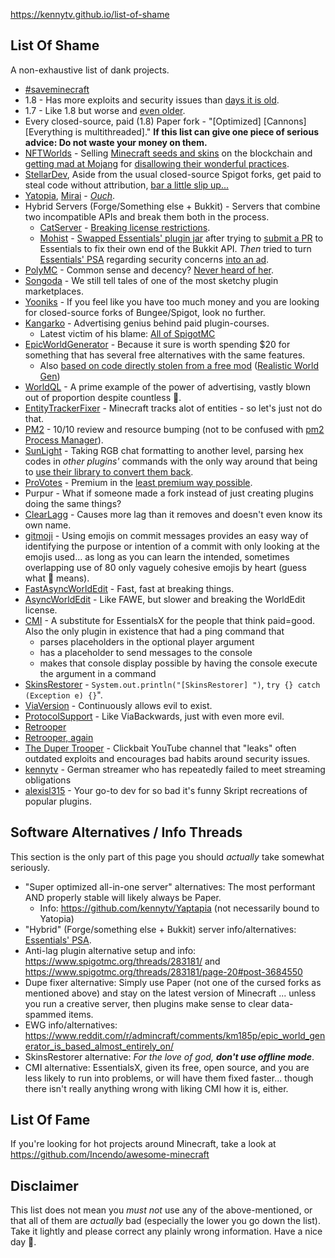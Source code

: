 https://kennytv.github.io/list-of-shame

## List Of Shame

A non-exhaustive list of dank projects.

* [#saveminecraft](https://youtu.be/wXQoH4IQGMM)
* 1.8 - Has more exploits and security issues than [days it is old](https://howoldisminecraft188.today/).
* 1.7 - Like 1.8 but worse and [even older](https://howoldisminecraft1710.today/).
* Every closed-source, paid (1.8) Paper fork - "\[Optimized\] \[Cannons\] \[Everything is
  multithreaded\]." **If this list can give one piece of serious advice: Do not waste your money on them.**
* [NFTWorlds](https://www.nftworlds.com) - Selling [Minecraft seeds and skins](https://opensea.io/collection/nft-worlds)
  on the blockchain
  and [getting mad at Mojang](https://routing.nftworlds.com/ipfs/QmXRLKdmEReiTWoESHFfUUrJoWkUX2obye3urL6x8zt5Bx) for
  [disallowing their wonderful practices](https://www.minecraft.net/en-us/article/minecraft-and-nfts).
* [StellarDev](https://stellardev.org/), Aside from the usual closed-source Spigot
  forks, get paid to steal code without
  attribution, [bar a little slip up...](https://github.com/NFT-Worlds/Server/blob/4f7bc3329aadac0667b8bb8d6d384558566af6ff/patches/server/0046-Async-Entities.patch#L238)<!-- Even more ironic if you look at who this was made for -->
* [Yatopia](https://github.com/YatopiaMC/Yatopia), [Mirai](https://github.com/etil2jz/Mirai) - *[Ouch](https://github.com/kennytv/Yaptapia)*.
* Hybrid Servers (Forge/Something else + Bukkit) - Servers that combine
  two incompatible APIs and break them both in the process.
    * [CatServer](https://github.com/Luohuayu/CatServer) - [Breaking license restrictions](https://github.com/Luohuayu/FoxServer/issues/7#issuecomment-1100009357).
    * [Mohist](https://github.com/MohistMC/Mohist) - [Swapped Essentials' plugin jar](https://github.com/MohistMC/Mohist/blob/70a303f4d02e9480cc5472c1c26f7d9cb6560732/src/fmllauncher/java/com/mohistmc/AutoDeletePlugins.java#L20-L22)
      after trying to [submit a PR](https://github.com/EssentialsX/Essentials/pull/3580) to Essentials to fix their own
      end of the Bukkit API. *Then* tried to turn [Essentials' PSA](https://essentialsx.net/do-not-use-mohist.html)
      regarding security concerns [into an ad](https://github.com/EssentialsX/Website/pull/44).
* [PolyMC](https://github.com/PolyMC/PolyMC) - Common sense and decency? [Never heard of her](https://github.com/PolyMC/PolyMC/commit/ccf282593dcdbe189c99b81b8bc90cb203aed3ee).
* [Songoda](https://songoda.com/marketplace) - We still tell tales of one of the most sketchy plugin marketplaces.
* [Yooniks](https://www.mc-market.org/members/126711/) - If you feel like you have too much money and you are looking
  for closed-source forks of Bungee/Spigot, look no further.
* [Kangarko](https://github.com/kangarko) - Advertising genius behind paid plugin-courses.
    - Latest victim of his blame: [All of SpigotMC](https://www.spigotmc.org/threads/478408/)
* [EpicWorldGenerator](https://www.spigotmc.org/resources/epicworldgenerator.8067/) - Because it sure is worth spending
  $20 for something that has several free alternatives with the same features.
    * Also [based on code directly stolen from a free mod](https://www.reddit.com/r/admincraft/comments/km185p/epic_world_generator_is_based_almost_entirely_on/) ([Realistic World Gen](https://www.minecraftforum.net/forums/mapping-and-modding-java-edition/minecraft-mods/1281910-teds-world-gen-mods-realistic-world-gen-alpha-1-3))
* [WorldQL](https://www.worldql.com/posts/2021-08-worldql-scalable-minecraft/) - A prime example of the power of
  advertising, vastly blown out of proportion despite countless 🚩.
* [EntityTrackerFixer](https://github.com/Esmorall/EntityTrackerFixer) - Minecraft tracks alot of entities - so let's
  just not do that.
* [PM2](https://www.spigotmc.org/members/pm2.597961/) - 10/10 review and resource bumping (not to be confused
  with [pm2 Process Manager](https://pm2.io/)).
* [SunLight](https://www.spigotmc.org/resources/sunlight.67733/) - Taking RGB chat formatting to another level, parsing hex codes in
  *other plugins'* commands with the only way around that being
  to [use their library to convert them back](https://www.spigotmc.org/threads/sunlight.374716/page-39#post-4124177).
* [ProVotes](https://www.spigotmc.org/resources/provotes.23672/) - Premium in
  the [least premium way possible](https://github.com/kennytv/list-of-shame/issues/77).
* Purpur - What if someone made a fork instead of just creating plugins doing the same things?
* [ClearLagg](https://www.spigotmc.org/resources/clearlagg.68271/) - Causes more lag than it removes and doesn't even know its own name.
* [gitmoji](https://github.com/carloscuesta/gitmoji) - Using emojis on commit messages provides an easy way of
  identifying the purpose or intention of a commit with only looking at the emojis used... as long as you can learn
  the intended, sometimes overlapping use of 80 only vaguely cohesive emojis by heart (guess what 🍱 means).
* [FastAsyncWorldEdit](https://www.spigotmc.org/resources/fast-async-worldedit.13932) - Fast, fast at breaking things.
* [AsyncWorldEdit](https://www.spigotmc.org/resources/asyncworldedit-premium.9661/) - Like FAWE, but slower and breaking the WorldEdit license.
* [CMI](https://www.spigotmc.org/resources/cmi.3742/) - A substitute for EssentialsX for the people that think paid=good. Also the only plugin in existence that had a ping command that
  * parses placeholders in the optional player argument
  * has a placeholder to send messages to the console
  * makes that console display possible by having the console execute the argument in a command
* [SkinsRestorer](https://github.com/SkinsRestorer/SkinsRestorerX) - `System.out.println("[SkinsRestorer] ")`, `try {} catch (Exception e) {}`".
* [ViaVersion](https://github.com/ViaVersion/ViaVersion) - Continuously allows evil to exist.
* [ProtocolSupport](https://www.spigotmc.org/resources/protocolsupport.7201/) - Like ViaBackwards, just with even
  more evil.
* [Retrooper](https://github.com/kennytv/list-of-shame/issues/46)
* [Retrooper, again](https://github.com/kennytv/list-of-shame/pull/67)
* [The Duper Trooper](https://www.youtube.com/channel/UC_Nuc3040H1WjeO9aoY4NPg) - Clickbait YouTube channel that "leaks"
  often outdated exploits and encourages bad habits around security issues.
* [kennytv](https://www.twitch.tv/kennytvn) - German streamer who has repeatedly failed to meet streaming obligations
* [alexisl315](https://www.spigotmc.org/members/190298/) - Your go-to dev for so bad it's funny Skript recreations of
  popular plugins.

## Software Alternatives / Info Threads

This section is the only part of this page you should *actually* take somewhat seriously.

* "Super optimized all-in-one server" alternatives: The most performant AND properly stable will likely always be Paper.
    * Info: <https://github.com/kennytv/Yaptapia> (not necessarily bound to Yatopia)
* "Hybrid" (Forge/something else + Bukkit) server
  info/alternatives: [Essentials' PSA](https://essentialsx.net/do-not-use-mohist.html).
* Anti-lag plugin alternative setup and info: <https://www.spigotmc.org/threads/283181/>
  and <https://www.spigotmc.org/threads/283181/page-20#post-3684550>
* Dupe fixer alternative: Simply use Paper (not one of the cursed forks as mentioned above) and stay on the latest version of Minecraft
 ... unless you run a creative server, then plugins make sense to clear data-spammed items.
* EWG
  info/alternatives: <https://www.reddit.com/r/admincraft/comments/km185p/epic_world_generator_is_based_almost_entirely_on/>
* SkinsRestorer alternative: *For the love of god, **don't use offline mode***.
* CMI alternative: EssentialsX, given its free, open source, and you are less likely to run into problems, or will have
  them fixed faster... though there isn't really anything wrong with liking CMI how it is, either.

## List Of Fame

If you're looking for hot projects around Minecraft, take a look at https://github.com/Incendo/awesome-minecraft

## Disclaimer

This list does not mean you *must not* use any of the above-mentioned, or that all of them are *actually* bad
(especially the lower you go down the list).
Take it lightly and please correct any plainly wrong information.
Have a nice day 🐥.
